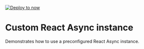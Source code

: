 [![Deploy to now](https://deploy.now.sh/static/button.svg)](https://deploy.now.sh/?repo=https://github.com/ghengeveld/react-async/tree/master/examples/custom-instance)

# Custom React Async instance

Demonstrates how to use a preconfigured React Async instance.

